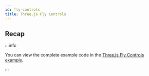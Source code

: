 ```yaml
---
id: fly-controls
title: Three.js Fly Controls
---
```


## Recap

:::info

You can view the complete example code in the [Three.js Fly Controls example](/examples/fly-controls).

:::
